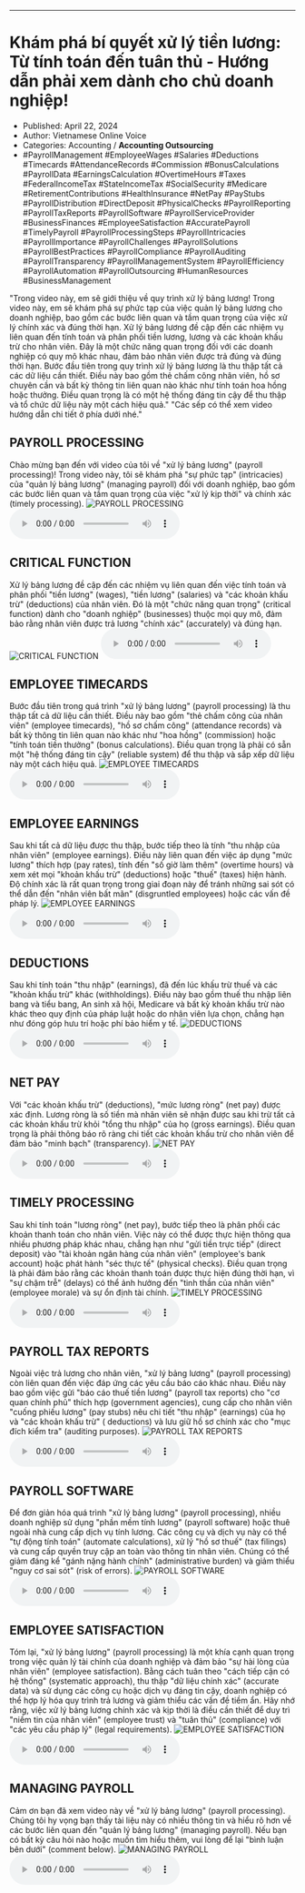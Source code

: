
---

# Khám phá bí quyết xử lý tiền lương: Từ tính toán đến tuân thủ - Hướng dẫn phải xem dành cho chủ doanh nghiệp!

- Published: April 22, 2024
- Author: Vietnamese Online Voice
- Categories: Accounting / **Accounting Outsourcing**
- #PayrollManagement #EmployeeWages #Salaries #Deductions #Timecards #AttendanceRecords #Commission #BonusCalculations #PayrollData #EarningsCalculation #OvertimeHours #Taxes #FederalIncomeTax #StateIncomeTax #SocialSecurity #Medicare #RetirementContributions #HealthInsurance #NetPay #PayStubs #PayrollDistribution #DirectDeposit #PhysicalChecks #PayrollReporting #PayrollTaxReports #PayrollSoftware #PayrollServiceProvider #BusinessFinances #EmployeeSatisfaction #AccuratePayroll #TimelyPayroll #PayrollProcessingSteps #PayrollIntricacies #PayrollImportance #PayrollChallenges #PayrollSolutions #PayrollBestPractices #PayrollCompliance #PayrollAuditing #PayrollTransparency #PayrollManagementSystem #PayrollEfficiency #PayrollAutomation #PayrollOutsourcing #HumanResources #BusinessManagement

"Trong video này, em sẽ giới thiệu về quy trình xử lý bảng lương! Trong video này, em sẽ khám phá sự phức tạp của việc quản lý bảng lương cho doanh nghiệp, bao gồm các bước liên quan và tầm quan trọng của việc xử lý chính xác và đúng thời hạn. Xử lý bảng lương đề cập đến các nhiệm vụ liên quan đến tính toán và phân phối tiền lương, lương và các khoản khấu trừ cho nhân viên. Đây là một chức năng quan trọng đối với các doanh nghiệp có quy mô khác nhau, đảm bảo nhân viên được trả đúng và đúng thời hạn. Bước đầu tiên trong quy trình xử lý bảng lương là thu thập tất cả các dữ liệu cần thiết. Điều này bao gồm thẻ chấm công nhân viên, hồ sơ chuyên cần và bất kỳ thông tin liên quan nào khác như tính toán hoa hồng hoặc thưởng. Điều quan trọng là có một hệ thống đáng tin cậy để thu thập và tổ chức dữ liệu này một cách hiệu quả." "Các sếp có thể xem video hướng dẫn chi tiết ở phía dưới nhé."


## PAYROLL PROCESSING

Chào mừng bạn đến với video của tôi về "xử lý bảng lương" (payroll processing)! Trong video này, tôi sẽ khám phá "sự phức tạp" (intricacies) của "quản lý bảng lương" (managing payroll) đối với doanh nghiệp, bao gồm các bước liên quan và tầm quan trọng của việc "xử lý kịp thời" và chính xác (timely processing).
![PAYROLL PROCESSING](https://http-archiver-apis-production-80.schnworks.com/storage/images/transitions/2024-04-22/transition-16987996202-Montserrat-SemiBold-1A237E.jpg)
<audio controls>
    <source src="https://http-archiver-apis-production-80.schnworks.com/storage/audio/file-27788053344.mp3" type="audio/mpeg">
</audio>



## CRITICAL FUNCTION

Xử lý bảng lương đề cập đến các nhiệm vụ liên quan đến việc tính toán và phân phối "tiền lương" (wages), "tiền lương" (salaries) và "các khoản khấu trừ" (deductions) của nhân viên. Đó là một "chức năng quan trọng" (critical function) dành cho "doanh nghiệp" (businesses) thuộc mọi quy mô, đảm bảo rằng nhân viên được trả lương "chính xác" (accurately) và đúng hạn.
![CRITICAL FUNCTION](https://http-archiver-apis-production-80.schnworks.com/storage/images/transitions/2024-04-22/transition-15749241049-Montserrat-Bold-4A148C.jpg)
<audio controls>
    <source src="https://http-archiver-apis-production-80.schnworks.com/storage/audio/file-10464142629.mp3" type="audio/mpeg">
</audio>



## EMPLOYEE TIMECARDS

Bước đầu tiên trong quá trình "xử lý bảng lương" (payroll processing) là thu thập tất cả dữ liệu cần thiết. Điều này bao gồm "thẻ chấm công của nhân viên" (employee timecards), "hồ sơ chấm công" (attendance records) và bất kỳ thông tin liên quan nào khác như "hoa hồng" (commission) hoặc "tính toán tiền thưởng" (bonus calculations). Điều quan trọng là phải có sẵn một "hệ thống đáng tin cậy" (reliable system) để thu thập và sắp xếp dữ liệu này một cách hiệu quả.
![EMPLOYEE TIMECARDS](https://http-archiver-apis-production-80.schnworks.com/storage/images/transitions/2024-04-22/transition--15040118714-Montserrat-Medium-283593.jpg)
<audio controls>
    <source src="https://http-archiver-apis-production-80.schnworks.com/storage/audio/file-25405353416.mp3" type="audio/mpeg">
</audio>



## EMPLOYEE EARNINGS

Sau khi tất cả dữ liệu được thu thập, bước tiếp theo là tính "thu nhập của nhân viên" (employee earnings). Điều này liên quan đến việc áp dụng "mức lương" thích hợp (pay rates), tính đến "số giờ làm thêm" (overtime hours) và xem xét mọi "khoản khấu trừ" (deductions) hoặc "thuế" (taxes) hiện hành. Độ chính xác là rất quan trọng trong giai đoạn này để tránh những sai sót có thể dẫn đến "nhân viên bất mãn" (disgruntled employees) hoặc các vấn đề pháp lý.
![EMPLOYEE EARNINGS](https://http-archiver-apis-production-80.schnworks.com/storage/images/transitions/2024-04-22/transition--12825893012-Montserrat-SemiBold-7B1FA2.jpg)
<audio controls>
    <source src="https://http-archiver-apis-production-80.schnworks.com/storage/audio/file-6703261283.mp3" type="audio/mpeg">
</audio>



## DEDUCTIONS

Sau khi tính toán "thu nhập" (earnings), đã đến lúc khấu trừ thuế và các "khoản khấu trừ" khác (withholdings). Điều này bao gồm thuế thu nhập liên bang và tiểu bang, An sinh xã hội, Medicare và bất kỳ khoản khấu trừ nào khác theo quy định của pháp luật hoặc do nhân viên lựa chọn, chẳng hạn như đóng góp hưu trí hoặc phí bảo hiểm y tế.
![DEDUCTIONS](https://http-archiver-apis-production-80.schnworks.com/storage/images/transitions/2024-04-22/transition-22671142077-Montserrat-SemiBold-673AB7.jpg)
<audio controls>
    <source src="https://http-archiver-apis-production-80.schnworks.com/storage/audio/file-37484918396.mp3" type="audio/mpeg">
</audio>



## NET PAY

Với "các khoản khấu trừ" (deductions), "mức lương ròng" (net pay) được xác định. Lương ròng là số tiền mà nhân viên sẽ nhận được sau khi trừ tất cả các khoản khấu trừ khỏi "tổng thu nhập" của họ (gross earnings). Điều quan trọng là phải thông báo rõ ràng chi tiết các khoản khấu trừ cho nhân viên để đảm bảo "minh bạch" (transparency).
![NET PAY](https://http-archiver-apis-production-80.schnworks.com/storage/images/transitions/2024-04-22/transition--5716310215-Montserrat-SemiBold-283593.jpg)
<audio controls>
    <source src="https://http-archiver-apis-production-80.schnworks.com/storage/audio/file-11238885498.mp3" type="audio/mpeg">
</audio>



## TIMELY PROCESSING

Sau khi tính toán "lương ròng" (net pay), bước tiếp theo là phân phối các khoản thanh toán cho nhân viên. Việc này có thể được thực hiện thông qua nhiều phương pháp khác nhau, chẳng hạn như "gửi tiền trực tiếp" (direct deposit) vào "tài khoản ngân hàng của nhân viên" (employee's bank account) hoặc phát hành "séc thực tế" (physical checks). Điều quan trọng là phải đảm bảo rằng các khoản thanh toán được thực hiện đúng thời hạn, vì "sự chậm trễ" (delays) có thể ảnh hưởng đến "tinh thần của nhân viên" (employee morale) và sự ổn định tài chính.
![TIMELY PROCESSING](https://http-archiver-apis-production-80.schnworks.com/storage/images/transitions/2024-04-22/transition--6812288965-Montserrat-Thin-004895.jpg)
<audio controls>
    <source src="https://http-archiver-apis-production-80.schnworks.com/storage/audio/file-36297596371.mp3" type="audio/mpeg">
</audio>



## PAYROLL TAX REPORTS

Ngoài việc trả lương cho nhân viên, "xử lý bảng lương" (payroll processing) còn liên quan đến việc đáp ứng các yêu cầu báo cáo khác nhau. Điều này bao gồm việc gửi "báo cáo thuế tiền lương" (payroll tax reports) cho "cơ quan chính phủ" thích hợp (government agencies), cung cấp cho nhân viên "cuống phiếu lương" (pay stubs) nêu chi tiết "thu nhập" (earnings) của họ và "các khoản khấu trừ" ( deductions) và lưu giữ hồ sơ chính xác cho "mục đích kiểm tra" (auditing purposes).
![PAYROLL TAX REPORTS](https://http-archiver-apis-production-80.schnworks.com/storage/images/transitions/2024-04-22/transition--1310410173-Montserrat-ExtraBold-283593.jpg)
<audio controls>
    <source src="https://http-archiver-apis-production-80.schnworks.com/storage/audio/file-15153133740.mp3" type="audio/mpeg">
</audio>



## PAYROLL SOFTWARE

Để đơn giản hóa quá trình "xử lý bảng lương" (payroll processing), nhiều doanh nghiệp sử dụng "phần mềm tính lương" (payroll software) hoặc thuê ngoài nhà cung cấp dịch vụ tính lương. Các công cụ và dịch vụ này có thể "tự động tính toán" (automate calculations), xử lý "hồ sơ thuế" (tax filings) và cung cấp quyền truy cập an toàn vào thông tin nhân viên. Chúng có thể giảm đáng kể "gánh nặng hành chính" (administrative burden) và giảm thiểu "nguy cơ sai sót" (risk of errors).
![PAYROLL SOFTWARE](https://http-archiver-apis-production-80.schnworks.com/storage/images/transitions/2024-04-22/transition--34751454913-Montserrat-Regular-004895.jpg)
<audio controls>
    <source src="https://http-archiver-apis-production-80.schnworks.com/storage/audio/file-15146015425.mp3" type="audio/mpeg">
</audio>



## EMPLOYEE SATISFACTION

Tóm lại, "xử lý bảng lương" (payroll processing) là một khía cạnh quan trọng trong việc quản lý tài chính của doanh nghiệp và đảm bảo "sự hài lòng của nhân viên" (employee satisfaction). Bằng cách tuân theo "cách tiếp cận có hệ thống" (systematic approach), thu thập "dữ liệu chính xác" (accurate data) và sử dụng các công cụ hoặc dịch vụ đáng tin cậy, doanh nghiệp có thể hợp lý hóa quy trình trả lương và giảm thiểu các vấn đề tiềm ẩn. Hãy nhớ rằng, việc xử lý bảng lương chính xác và kịp thời là điều cần thiết để duy trì "niềm tin của nhân viên" (employee trust) và "tuân thủ" (compliance) với "các yêu cầu pháp lý" (legal requirements).
![EMPLOYEE SATISFACTION](https://http-archiver-apis-production-80.schnworks.com/storage/images/transitions/2024-04-22/transition--34552797022-Montserrat-Thin-4A148C.jpg)
<audio controls>
    <source src="https://http-archiver-apis-production-80.schnworks.com/storage/audio/file-4041905733.mp3" type="audio/mpeg">
</audio>



## MANAGING PAYROLL

Cảm ơn bạn đã xem video này về "xử lý bảng lương" (payroll processing). Chúng tôi hy vọng bạn thấy tài liệu này có nhiều thông tin và hiểu rõ hơn về các bước liên quan đến "quản lý bảng lương" (managing payroll). Nếu bạn có bất kỳ câu hỏi nào hoặc muốn tìm hiểu thêm, vui lòng để lại "bình luận bên dưới" (comment below).
![MANAGING PAYROLL](https://http-archiver-apis-production-80.schnworks.com/storage/images/transitions/2024-04-22/transition-1660176425-Montserrat-Medium-004895.jpg)
<audio controls>
    <source src="https://http-archiver-apis-production-80.schnworks.com/storage/audio/file-17143108026.mp3" type="audio/mpeg">
</audio>

